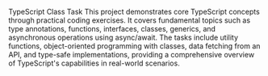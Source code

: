 TypeScript Class Task
This project demonstrates core TypeScript concepts through practical coding exercises. It covers fundamental topics such as type annotations, functions, interfaces, classes, generics, and asynchronous operations using async/await. The tasks include utility functions, object-oriented programming with classes, data fetching from an API, and type-safe implementations, providing a comprehensive overview of TypeScript's capabilities in real-world scenarios.
